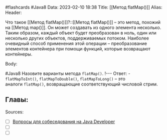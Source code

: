 #flashcards #Java8 
Data: 2023-02-10 18:38
Title: [[Метод flatMap()]]
Alias:
Header:

Что такое [[Метод flatMap()]]?::[[Метод flatMap()]] – это метод, похожий на [[Метод map()]]. Он может создавать из одного элемента несколько. Таким образом, каждый объект будет преобразован в ноль, один или несколько других объектов, поддерживаемых потоком. Наиболее очевидный способ применения этой операции – преобразование элементов контейнера при помощи функций, которые возвращают контейнеры.
<!--SR:!2023-11-03,10,310-->


Body:



#Java8 
Назовите варианты метода `flatMap()`.
!---
Ответ:
	- `flatMapToInt()`, `flatMapToDouble()`, `flatMapToLong()` – это аналоги `flatMap()`, возвращающие соответствующий числовой стрим.
<!--SR:!2023-11-03,10,410-->




Главы:
-


Sources:
- [ ] [Вопросы для собеседования на Java Developer](https://github.com/enhorse/java-interview/blob/master/README.md#%D0%9E%D0%9E%D0%9F)
- [ ] []()
- [ ] []()
